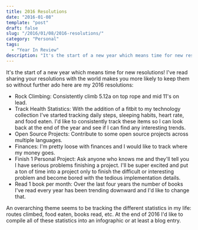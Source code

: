 ```yaml
---
title: 2016 Resolutions
date: "2016-01-08"
template: "post"
draft: false
slug: "/2016/01/08/2016-resolutions/"
category: "Personal"
tags:
  - "Year In Review"
description: "It's the start of a new year which means time for new resolutions! I've read sharing your resolutions with the world makes you more likely to keep them so without further ado here are my 2016 resolutions."
---
```

It's the start of a new year which means time for new resolutions! I've read sharing your resolutions with the world makes you more likely to keep them so without further ado here are my 2016 resolutions:

* Rock Climbing: Consistently climb 5.12a on top rope and mid 11's on lead.
* Track Health Statistics: With the addition of a fitbit to my technology collection I've started tracking daily steps, sleeping habits, heart rate, and food eaten. I'd like to consistently track these items so I can look back at the end of the year and see if I can find any interesting trends.
* Open Source Projects: Contribute to some open source projects across multiple languages.
* Finances: I'm pretty loose with finances and I would like to track where my money goes.
* Finish 1 Personal Project: Ask anyone who knows me and they'll tell you I have serious problems finishing a project. I'll be super excited and put a ton of time into a project only to finish the difficult or interesting problem and become bored with the tedious implementation details.
* Read 1 book per month: Over the last four years the number of books I've read every year has been trending downward and I'd like to change that.

An overarching theme seems to be tracking the different statistics in my life: routes climbed, food eaten, books read, etc. At the end of 2016 I'd like to compile all of these statistics into an infographic or at least a blog entry.